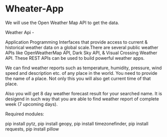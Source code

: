 # Wheater-App

We will use the Open Weather Map API to get the data. 

Weather Api -

Application Programming Interfaces that provide access to current & historical weather data on a global scale.There are several public weather APIs like OpenWeatherMap API, Dark Sky API, & Visual Crossing Weather API. These REST APIs can be used to build powerful weather apps.


We can find weather reports such as temperature, humidity, pressure, wind speed and description etc. of any place in the world. You need to provide the name of a place. Not only this you will also get current time of that place. 

Also you will get 8 day weather forecast result for your searched name. It is desigend in such way that you are able to find weather report of complete week (7 upcoming days). 

Required modules:

  pip install pytz, 
  pip install geopy,
  pip install timezonefinder,
  pip install requests,
  pip install pillow
